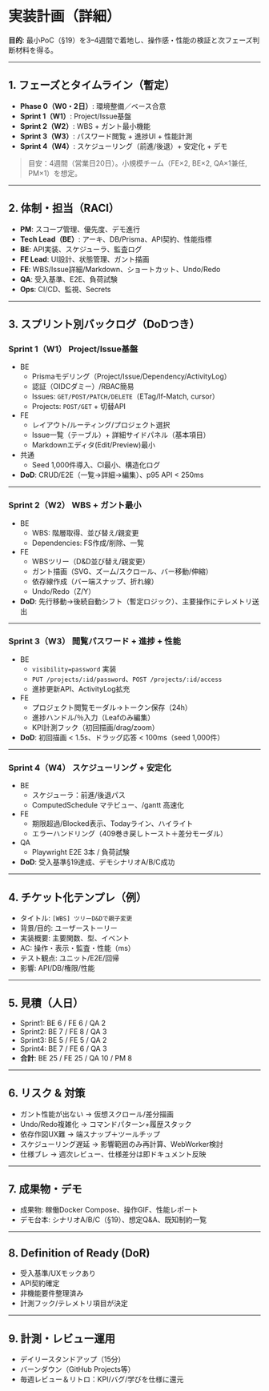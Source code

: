 # 実装計画（詳細）

**目的**: 最小PoC（§19）を3–4週間で着地し、操作感・性能の検証と次フェーズ判断材料を得る。

---

## 1. フェーズとタイムライン（暫定）

- **Phase 0（W0・2日）**: 環境整備／ベース合意
- **Sprint 1（W1）**: Project/Issue基盤
- **Sprint 2（W2）**: WBS + ガント最小機能
- **Sprint 3（W3）**: パスワード閲覧 + 進捗UI + 性能計測
- **Sprint 4（W4）**: スケジューリング（前進/後退）+ 安定化 + デモ

> 目安：4週間（営業日20日）。小規模チーム（FE×2, BE×2, QA×1兼任, PM×1）を想定。

---

## 2. 体制・担当（RACI）

- **PM**: スコープ管理、優先度、デモ進行
- **Tech Lead（BE）**: アーキ、DB/Prisma、API契約、性能指標
- **BE**: API実装、スケジューラ、監査ログ
- **FE Lead**: UI設計、状態管理、ガント描画
- **FE**: WBS/Issue詳細/Markdown、ショートカット、Undo/Redo
- **QA**: 受入基準、E2E、負荷試験
- **Ops**: CI/CD、監視、Secrets

---

## 3. スプリント別バックログ（DoDつき）

### Sprint 1（W1） Project/Issue基盤

- BE
  - Prismaモデリング（Project/Issue/Dependency/ActivityLog）
  - 認証（OIDCダミー）/RBAC簡易
  - Issues: `GET/POST/PATCH/DELETE`（ETag/If-Match, cursor）
  - Projects: `POST/GET` + 切替API
- FE
  - レイアウト/ルーティング/プロジェクト選択
  - Issue一覧（テーブル）+ 詳細サイドパネル（基本項目）
  - Markdownエディタ(Edit/Preview)最小
- 共通
  - Seed 1,000件導入、CI最小、構造化ログ
- **DoD**: CRUD/E2E（一覧→詳細→編集）、p95 API < 250ms

---

### Sprint 2（W2） WBS + ガント最小

- BE
  - WBS: 階層取得、並び替え/親変更
  - Dependencies: FS作成/削除、一覧
- FE
  - WBSツリー（D&D並び替え/親変更）
  - ガント描画（SVG、ズーム/スクロール、バー移動/伸縮）
  - 依存線作成（バー端スナップ、折れ線）
  - Undo/Redo（Z/Y）
- **DoD**: 先行移動→後続自動シフト（暫定ロジック）、主要操作にテレメトリ送出

---

### Sprint 3（W3） 閲覧パスワード + 進捗 + 性能

- BE
  - `visibility=password` 実装
  - `PUT /projects/:id/password`、`POST /projects/:id/access`
  - 進捗更新API、ActivityLog拡充
- FE
  - プロジェクト閲覧モーダル→トークン保存（24h）
  - 進捗ハンドル/％入力（Leafのみ編集）
  - KPI計測フック（初回描画/drag/zoom）
- **DoD**: 初回描画 < 1.5s、ドラッグ応答 < 100ms（seed 1,000件）

---

### Sprint 4（W4） スケジューリング + 安定化

- BE
  - スケジューラ：前進/後退パス
  - ComputedSchedule マテビュー、/gantt 高速化
- FE
  - 期限超過/Blocked表示、Todayライン、ハイライト
  - エラーハンドリング（409巻き戻しトースト＋差分モーダル）
- QA
  - Playwright E2E 3本 / 負荷試験
- **DoD**: 受入基準§19達成、デモシナリオA/B/C成功

---

## 4. チケット化テンプレ（例）

- タイトル: `[WBS] ツリーD&Dで親子変更`
- 背景/目的: ユーザーストーリー
- 実装概要: 主要関数、型、イベント
- AC: 操作・表示・監査・性能（ms）
- テスト観点: ユニット/E2E/回帰
- 影響: API/DB/権限/性能

---

## 5. 見積（人日）

- Sprint1: BE 6 / FE 6 / QA 2
- Sprint2: BE 7 / FE 8 / QA 3
- Sprint3: BE 5 / FE 5 / QA 2
- Sprint4: BE 7 / FE 6 / QA 3
- **合計**: BE 25 / FE 25 / QA 10 / PM 8

---

## 6. リスク & 対策

- ガント性能が出ない → 仮想スクロール/差分描画
- Undo/Redo複雑化 → コマンドパターン+履歴スタック
- 依存作図UX難 → 端スナップ＋ツールチップ
- スケジューリング遅延 → 影響範囲のみ再計算、WebWorker検討
- 仕様ブレ → 週次レビュー、仕様差分は即ドキュメント反映

---

## 7. 成果物・デモ

- 成果物: 稼働Docker Compose、操作GIF、性能レポート
- デモ台本: シナリオA/B/C（§19）、想定Q&A、既知制約一覧

---

## 8. Definition of Ready (DoR)

- 受入基準/UXモックあり
- API契約確定
- 非機能要件整理済み
- 計測フック/テレメトリ項目が決定

---

## 9. 計測・レビュー運用

- デイリースタンドアップ（15分）
- バーンダウン（GitHub Projects等）
- 毎週レビュー＆リトロ：KPI/バグ/学びを仕様に還元
